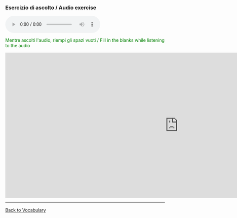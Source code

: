<h3 style:="colour:green;"> Esercizio di ascolto / Audio exercise </h3>

<audio controls>
 
  <source src="http://oneworlditaliano.com/audio_in_italiano/dialoghi_in_italiano/incontri.mp3" type="audio/mpeg">
Your browser does not support the audio element.
</audio>

<p style="color:green;"> Mentre ascolti l'audio, riempi gli spazi vuoti / Fill in the blanks while listening to the audio </p>
 
<iframe src="https://h5p.org/h5p/embed/401520" width="1090" height="458" frameborder="0" allowfullscreen="allowfullscreen"></iframe><script src="https://h5p.org/sites/all/modules/h5p/library/js/h5p-resizer.js" charset="UTF-8"></script>


<hr>
<p> 
<a style="float:left;" href="vocabulary.html" class="btn2"> Back to Vocabulary</a>
</p>
<div style="clear:both;"> </div>
